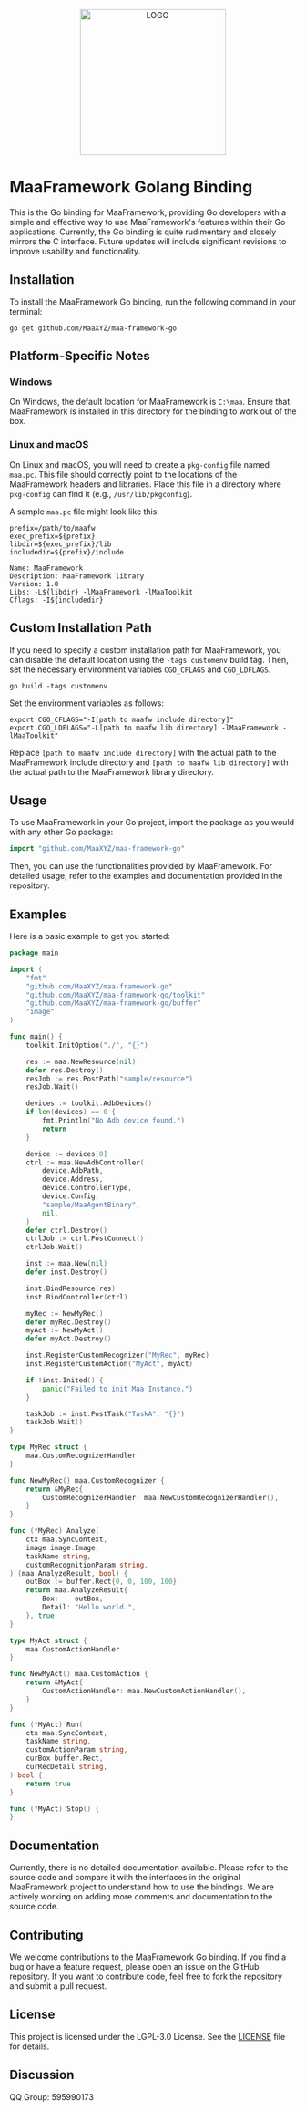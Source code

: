 <!-- markdownlint-disable MD033 MD041 -->
<p align="center">
  <img alt="LOGO" src="https://cdn.jsdelivr.net/gh/MaaAssistantArknights/design@main/logo/maa-logo_512x512.png" width="256" height="256" />
</p>

# MaaFramework Golang Binding

This is the Go binding for MaaFramework, providing Go developers with a simple and effective way to use MaaFramework's features within their Go applications. Currently, the Go binding is quite rudimentary and closely mirrors the C interface. Future updates will include significant revisions to improve usability and functionality.

## Installation

To install the MaaFramework Go binding, run the following command in your terminal:

```shell
go get github.com/MaaXYZ/maa-framework-go
```

## Platform-Specific Notes

### Windows

On Windows, the default location for MaaFramework is `C:\maa`. Ensure that MaaFramework is installed in this directory for the binding to work out of the box.

### Linux and macOS

On Linux and macOS, you will need to create a `pkg-config` file named `maa.pc`. This file should correctly point to the locations of the MaaFramework headers and libraries. Place this file in a directory where `pkg-config` can find it (e.g., `/usr/lib/pkgconfig`).

A sample `maa.pc` file might look like this:

```
prefix=/path/to/maafw
exec_prefix=${prefix}
libdir=${exec_prefix}/lib
includedir=${prefix}/include

Name: MaaFramework
Description: MaaFramework library
Version: 1.0
Libs: -L${libdir} -lMaaFramework -lMaaToolkit
Cflags: -I${includedir}
```

## Custom Installation Path
If you need to specify a custom installation path for MaaFramework, you can disable the default location using the `-tags customenv` build tag. Then, set the necessary environment variables `CGO_CFLAGS` and `CGO_LDFLAGS`.

```shell
go build -tags customenv
```

Set the environment variables as follows:

```shell
export CGO_CFLAGS="-I[path to maafw include directory]"
export CGO_LDFLAGS="-L[path to maafw lib directory] -lMaaFramework -lMaaToolkit"
```
Replace `[path to maafw include directory]` with the actual path to the MaaFramework include directory and `[path to maafw lib directory]` with the actual path to the MaaFramework library directory.

## Usage

To use MaaFramework in your Go project, import the package as you would with any other Go package:

```go
import "github.com/MaaXYZ/maa-framework-go"
```

Then, you can use the functionalities provided by MaaFramework. For detailed usage, refer to the examples and documentation provided in the repository.


## Examples

Here is a basic example to get you started:

```go
package main

import (
	"fmt"
	"github.com/MaaXYZ/maa-framework-go"
	"github.com/MaaXYZ/maa-framework-go/toolkit"
	"github.com/MaaXYZ/maa-framework-go/buffer"
	"image"
)

func main() {
	toolkit.InitOption("./", "{}")

	res := maa.NewResource(nil)
	defer res.Destroy()
	resJob := res.PostPath("sample/resource")
	resJob.Wait()

	devices := toolkit.AdbDevices()
	if len(devices) == 0 {
		fmt.Println("No Adb device found.")
		return
	}

	device := devices[0]
	ctrl := maa.NewAdbController(
		device.AdbPath,
		device.Address,
		device.ControllerType,
		device.Config,
		"sample/MaaAgentBinary",
		nil,
	)
	defer ctrl.Destroy()
	ctrlJob := ctrl.PostConnect()
	ctrlJob.Wait()

	inst := maa.New(nil)
	defer inst.Destroy()

	inst.BindResource(res)
	inst.BindController(ctrl)

	myRec := NewMyRec()
	defer myRec.Destroy()
	myAct := NewMyAct()
	defer myAct.Destroy()

	inst.RegisterCustomRecognizer("MyRec", myRec)
	inst.RegisterCustomAction("MyAct", myAct)

	if !inst.Inited() {
		panic("Failed to init Maa Instance.")
	}

	taskJob := inst.PostTask("TaskA", "{}")
	taskJob.Wait()
}

type MyRec struct {
	maa.CustomRecognizerHandler
}

func NewMyRec() maa.CustomRecognizer {
	return &MyRec{
		CustomRecognizerHandler: maa.NewCustomRecognizerHandler(),
	}
}

func (*MyRec) Analyze(
	ctx maa.SyncContext,
	image image.Image,
	taskName string,
	customRecognitionParam string,
) (maa.AnalyzeResult, bool) {
	outBox := buffer.Rect{0, 0, 100, 100}
	return maa.AnalyzeResult{
		Box:    outBox,
		Detail: "Hello world.",
	}, true
}

type MyAct struct {
	maa.CustomActionHandler
}

func NewMyAct() maa.CustomAction {
	return &MyAct{
		CustomActionHandler: maa.NewCustomActionHandler(),
	}
}

func (*MyAct) Run(
	ctx maa.SyncContext,
	taskName string,
	customActionParam string,
	curBox buffer.Rect,
	curRecDetail string,
) bool {
	return true
}

func (*MyAct) Stop() {
}
```

## Documentation

Currently, there is no detailed documentation available. Please refer to the source code and compare it with the interfaces in the original MaaFramework project to understand how to use the bindings. We are actively working on adding more comments and documentation to the source code.

## Contributing

We welcome contributions to the MaaFramework Go binding. If you find a bug or have a feature request, please open an issue on the GitHub repository. If you want to contribute code, feel free to fork the repository and submit a pull request.

## License

This project is licensed under the LGPL-3.0 License. See the [LICENSE](https://github.com/MaaXYZ/maa-framework-go/blob/main/LICENSE.md) file for details.

## Discussion

QQ Group: 595990173